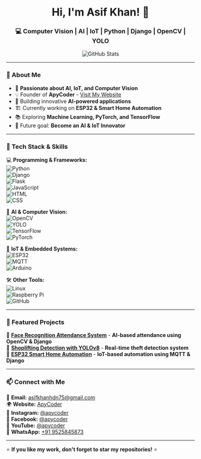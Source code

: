 <h1 align="center">Hi, I'm Asif Khan! 👋</h1>
<h3 align="center">💻 Computer Vision | AI | IoT | Python | Django | OpenCV | YOLO</h3>

<p align="center">
  <img src="https://github-readme-stats.vercel.app/api?username=asifkhan-hub&show_icons=true&theme=tokyonight" alt="GitHub Stats" />
</p>

---

### 🚀 About Me  
- 🎯 **Passionate about AI, IoT, and Computer Vision**  
- 💡 Founder of **ApyCoder** - [Visit My Website](https://apycoder.com)  
- 🔬 Building innovative **AI-powered applications**  
- 🏗️ Currently working on **ESP32 & Smart Home Automation**  
- 📚 Exploring **Machine Learning, PyTorch, and TensorFlow**  
- 🎯 Future goal: **Become an AI & IoT Innovator**  

---

### 🔧 Tech Stack & Skills  
💻 **Programming & Frameworks:**  
![Python](https://img.shields.io/badge/Python-3776AB?style=flat-square&logo=python&logoColor=white)  
![Django](https://img.shields.io/badge/Django-092E20?style=flat-square&logo=django&logoColor=white)  
![Flask](https://img.shields.io/badge/Flask-000000?style=flat-square&logo=flask&logoColor=white)  
![JavaScript](https://img.shields.io/badge/JavaScript-F7DF1E?style=flat-square&logo=javascript&logoColor=black)  
![HTML](https://img.shields.io/badge/HTML5-E34F26?style=flat-square&logo=html5&logoColor=white)  
![CSS](https://img.shields.io/badge/CSS3-1572B6?style=flat-square&logo=css3&logoColor=white)  

🤖 **AI & Computer Vision:**  
![OpenCV](https://img.shields.io/badge/OpenCV-5C3EE8?style=flat-square&logo=opencv&logoColor=white)  
![YOLO](https://img.shields.io/badge/YOLO-00FFFF?style=flat-square&logo=yolo&logoColor=black)  
![TensorFlow](https://img.shields.io/badge/TensorFlow-FF6F00?style=flat-square&logo=tensorflow&logoColor=white)  
![PyTorch](https://img.shields.io/badge/PyTorch-EE4C2C?style=flat-square&logo=pytorch&logoColor=white)  

🔌 **IoT & Embedded Systems:**  
![ESP32](https://img.shields.io/badge/ESP32-007ACC?style=flat-square&logo=esp32&logoColor=white)  
![MQTT](https://img.shields.io/badge/MQTT-660066?style=flat-square&logo=mqtt&logoColor=white)  
![Arduino](https://img.shields.io/badge/Arduino-00979D?style=flat-square&logo=arduino&logoColor=white)  

🛠️ **Other Tools:**  
![Linux](https://img.shields.io/badge/Linux-FCC624?style=flat-square&logo=linux&logoColor=black)  
![Raspberry Pi](https://img.shields.io/badge/Raspberry%20Pi-C51A4A?style=flat-square&logo=raspberrypi&logoColor=white)  
![GitHub](https://img.shields.io/badge/GitHub-181717?style=flat-square&logo=github&logoColor=white)  

---

### 📌 Featured Projects  
🔹 [**Face Recognition Attendance System**](https://github.com/asifkhan-hub/face-attendance) - **AI-based attendance using OpenCV & Django**  
🔹 [**Shoplifting Detection with YOLOv8**](https://github.com/asifkhan-hub/shoplifting-detection) - **Real-time theft detection system**  
🔹 [**ESP32 Smart Home Automation**](https://github.com/asifkhan-hub/smart-home-iot) - **IoT-based automation using MQTT & Django**  

---

### 📫 Connect with Me  
📩 **Email:** [asifkhanhdn75@gmail.com](mailto:asifkhanhdn75@gmail.com)  
🌍 **Website:** [ApyCoder](https://apycoder.com)  
📸 **Instagram:** [@apycoder](https://www.instagram.com/apycoder_)  
📘 **Facebook:** [@apycoder](https://www.facebook.com/apycoder)  
🎥 **YouTube:** [@apycoder](https://www.youtube.com/@apycoder)  
📱 **WhatsApp:** [+91 9525845873](https://wa.me/919525845873)

---

⭐ **If you like my work, don't forget to star my repositories!** ⭐
